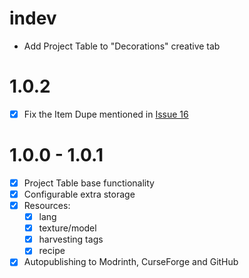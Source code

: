 # indev

- Add Project Table to "Decorations" creative tab

# 1.0.2

- [x] Fix the Item Dupe mentioned in [Issue 16](https://github.com/Erdragh/ProjectTableRefabricated/issues/16)

# 1.0.0 - 1.0.1

- [x] Project Table base functionality
- [x] Configurable extra storage
- [x] Resources:
  - [x] lang
  - [x] texture/model
  - [x] harvesting tags
  - [x] recipe
- [x] Autopublishing to Modrinth, CurseForge and GitHub
